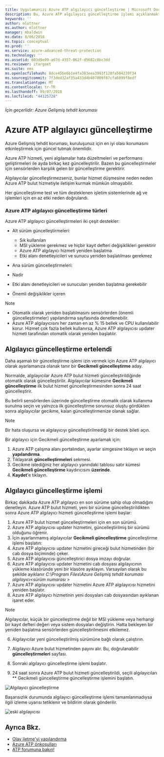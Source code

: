 ```yaml
---
title: Uygulamanızı Azure ATP algılayıcı güncelleştirme | Microsoft Docs
description: Bu, Azure ATP algılayıcı güncelleştirme işlemi açıklanmaktadır.
keywords: ''
author: mlottner
ms.author: mlottner
manager: mbaldwin
ms.date: 8/06/2018
ms.topic: conceptual
ms.prod: ''
ms.service: azure-advanced-threat-protection
ms.technology: ''
ms.assetid: 603d9e09-a07d-4357-862f-d5682c8bc3dd
ms.reviewer: itargoet
ms.suite: ems
ms.openlocfilehash: 8dce45be6b1e4fa383eea3993f120fa504239f34
ms.sourcegitcommit: 7f3ded32af35a433d4b407009f87cfa6099f8edf
ms.translationtype: MT
ms.contentlocale: tr-TR
ms.lasthandoff: 09/07/2018
ms.locfileid: "44125728"
---
```

*İçin geçerlidir: Azure Gelişmiş tehdit koruması*


# <a name="update-azure-atp-sensors"></a>Azure ATP algılayıcı güncelleştirme
Azure Gelişmiş tehdit koruması, kuruluşunuz için en iyi olası korumasını etkinleştirmek için güncel tutmak önemlidir.

Azure ATP hizmeti, yeni algılamalar hata düzeltmeleri ve performans geliştirmeleri ile ayda birkaç kez güncelleştirilir. Bazen bu güncelleştirmeler için sensörlerden karşılık gelen bir güncelleştirme gerektirir. 

Algılayıcılar güncelleştirmezseniz, bunlar hizmet düşmesine neden neden Azure ATP bulut hizmetiyle iletişim kurmak mümkün olmayabilir.

Her güncelleştirme test ve tüm desteklenen işletim sistemlerinde ağ ve işlemleri için en az etki neden doğrulandı.

### <a name="azure-atp-sensor-update-types"></a>Azure ATP algılayıcı güncelleştirme türleri   

Azure ATP algılayıcı güncelleştirmeleri iki çeşit destekler:
- Alt sürüm güncelleştirmeleri: 
  - Sık kullanılan 
  - MSI yükleme gerekmez ve hiçbir kayıt defteri değişiklikleri gerektirir
  - Azure ATP algılayıcı hizmeti yeniden başlatma
  - Etki alanı denetleyicileri ve sunucu yeniden başlatılması gerekmez

- Ana sürüm güncelleştirmeleri:
 - Nadir
 - Etki alanı denetleyicileri ve sunucuları yeniden başlatma gerekebilir
 - Önemli değişiklikler içeren 

> [!NOTE]
>- Otomatik olarak yeniden başlatılmasını sensörlerden (önemli güncelleştirmeler) yapılandırma sayfasında denetlenebilir. 
> - Azure ATP algılayıcısını her zaman en az % 15 bellek ve CPU kullanılabilir korur. Hizmet çok fazla bellek kullanırsa, Azure ATP algılayıcısı updater hizmeti tarafından otomatik olarak yeniden başlatılır.

## <a name="delayed-sensor-update"></a>Algılayıcı güncelleştirme ertelendi
Daha aşamalı bir güncelleştirme işlemi izin vermek için Azure ATP algılayıcı olarak ayarlamanıza olanak tanır bir **Gecikmeli güncelleştirme** aday. 

Normalde, algılayıcılar Azure ATP bulut hizmeti güncelleştirildiğinde otomatik olarak güncelleştirilir. Algılayıcılar kümesine **Gecikmeli güncelleştirme** ilk bulut hizmet güncelleştirmesinden sonra 24 saat güncelleştirir.

Bu belirli sensörlerden üzerinde güncelleştirme otomatik olarak kullanıma sunulma seçin ve yalnızca ilk güncelleştirme sorunsuz oluştu gördükten sonra algılayıcılar gecikme, kalan güncelleştirmenize olanak sağlar.

> [!NOTE]
> Bir hata oluşursa ve algılayıcıyı güncelleştirilmediği bir destek bileti açın.

Bir algılayıcı için Gecikmeli güncelleştirme ayarlamak için:

1. Azure ATP çalışma alanı portalından, ayarlar simgesine tıklayın ve seçin **yapılandırma**.
2. Tıklayarak **güncelleştirmeleri** sekmesi.
3. Gecikme istediğiniz her algılayıcı yanındaki tablosu satır kümesi **Gecikmeli güncelleştirme** kaydırıcısını **üzerinde**.
4. **Kaydet**'e tıklayın.
 
## <a name="sensor-update-process"></a>Algılayıcı güncelleştirme işlemi

Birkaç dakikada Azure ATP algılayıcı en son sürüme sahip olup olmadığını denetleyin. Azure ATP bulut hizmeti, yeni bir sürüme güncelleştirildikten sonra Azure ATP algılayıcı hizmeti güncelleştirme işlemi başlar:

1. Azure ATP bulut hizmet güncelleştirmeleri için en son sürümü.
2. Azure ATP algılayıcısı updater hizmetini, güncelleştirilmiş bir sürümü olduğunu öğrenir.
3. İçin ayarlanmamış algılayıcılar **Gecikmeli güncelleştirme** güncelleştirme işlemi başlatın:
  1. Azure ATP algılayıcısı updater hizmetini gireceği bulut hizmetinden (bir cab dosya biçiminde) çeker.
  2. Azure ATP algılayıcısı güncelleştirici dosya imzayı doğrular.
  3. Azure ATP algılayıcısı updater hizmetini cab dosyası algılayıcının yükleme klasöründe yeni bir klasöre ayıklayın. Varsayılan olarak bu şekilde ayıklanır *C:\Program Files\Azure Gelişmiş tehdit koruması algılayıcı\<sürüm numarası >*
  4. Azure ATP algılayıcısı updater hizmetini Azure ATP algılayıcısı hizmetini yeniden başlatır.
  5. Azure ATP algılayıcı hizmetinin yeni dosyaları cab dosyasından ayıklanan işaret eder.
  > [!NOTE]
  >Algılayıcılar, küçük bir güncelleştirme değil bir MSI yükleme veya herhangi bir kayıt defteri değeri veya sistem dosyaları değiştirin. Hatta bekleyen bir yeniden başlatma sensörlerden güncelleştirilmesini etkilemez. 
  6. Algılayıcılar yeni güncelleştirilmiş sürümüne bağlı olarak çalıştırın.
  7. Algılayıcı Azure bulut hizmetinden payını alır. Bu, doğrulanabilir **güncelleştirmeleri** sayfası.
  8. Sonraki algılayıcı güncelleştirme işlemi başlatır. 

4. 24 saat sonra Azure ATP bulut hizmeti güncelleştirildi, seçili algılayıcıları ** Gecikmeli güncelleştirme güncelleştirme işlemini başlatın.

![Algılayıcı güncelleştirme](./media/sensor-update.png)


Başarısızlık durumunda algılayıcı güncelleştirme işlemi tamamlanmadıysa ilgili izleme uyarısı tetiklenir ve bildirim olarak gönderilir.

![eski algılayıcısı](./media/sensor-outdated.png)


## <a name="see-also"></a>Ayrıca Bkz.

- [Olay iletme'yi yapılandırma](configure-event-forwarding.md)
- [Azure ATP önkoşulları](atp-prerequisites.md)
- [ATP forumuna bakın!](https://aka.ms/azureatpcommunity)